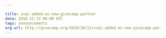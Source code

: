 ```yaml
---

title: xsql-added-as-new-givecamp-partner
date: 2010-12-13 00:00 UTC
tags: announcements
org-url: http://givecamp.org/2010/10/13/xsql-added-as-new-givecamp-partner/
---
```



